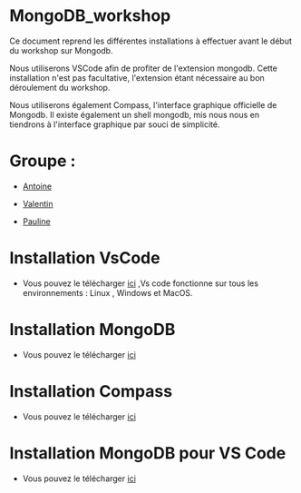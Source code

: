 # MongoDB_workshop

Ce document reprend les différentes installations à effectuer avant le début du workshop sur Mongodb. 

Nous utiliserons VSCode afin de profiter de l'extension mongodb. Cette installation n'est pas facultative, l'extension étant nécessaire au bon déroulement du workshop. 

Nous utiliserons également Compass, l'interface graphique officielle de Mongodb. Il existe également un shell mongodb, mis nous nous en tiendrons à l'interface graphique par souci de simplicité.

# Groupe :

- [Antoine](https://github.com/anjessen)

- [Valentin](https://github.com/massartval)

- [Pauline](https://github.com/LynnFoy)

# Installation VsCode

- Vous pouvez le télécharger [ici](https://code.visualstudio.com/) ,Vs code fonctionne sur tous les environnements :
Linux , Windows et MacOS.

# Installation MongoDB

- Vous pouvez le télécharger [ici](https://docs.mongodb.com/manual/tutorial/install-mongodb-on-ubuntu/)

# Installation Compass

- Vous pouvez le télécharger [ici](https://docs.mongodb.com/compass/master/install)

# Installation MongoDB pour VS Code
 
 - Vous pouvez le télécharger [ici](https://docs.mongodb.com/mongodb-vscode/install)

